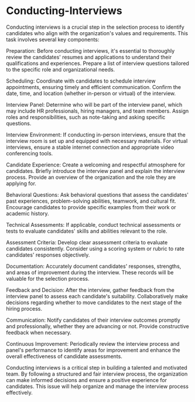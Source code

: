 # Conducting-Interviews
Conducting interviews is a crucial step in the selection process to identify candidates who align with the organization's values and requirements. This task involves several key components:

Preparation: Before conducting interviews, it's essential to thoroughly review the candidates' resumes and applications to understand their qualifications and experiences. Prepare a list of interview questions tailored to the specific role and organizational needs.

Scheduling: Coordinate with candidates to schedule interview appointments, ensuring timely and efficient communication. Confirm the date, time, and location (whether in-person or virtual) of the interview.

Interview Panel: Determine who will be part of the interview panel, which may include HR professionals, hiring managers, and team members. Assign roles and responsibilities, such as note-taking and asking specific questions.

Interview Environment: If conducting in-person interviews, ensure that the interview room is set up and equipped with necessary materials. For virtual interviews, ensure a stable internet connection and appropriate video conferencing tools.

Candidate Experience: Create a welcoming and respectful atmosphere for candidates. Briefly introduce the interview panel and explain the interview process. Provide an overview of the organization and the role they are applying for.

Behavioral Questions: Ask behavioral questions that assess the candidates' past experiences, problem-solving abilities, teamwork, and cultural fit. Encourage candidates to provide specific examples from their work or academic history.

Technical Assessments: If applicable, conduct technical assessments or tests to evaluate candidates' skills and abilities relevant to the role.

Assessment Criteria: Develop clear assessment criteria to evaluate candidates consistently. Consider using a scoring system or rubric to rate candidates' responses objectively.

Documentation: Accurately document candidates' responses, strengths, and areas of improvement during the interview. These records will be valuable for the selection process.

Feedback and Decision: After the interview, gather feedback from the interview panel to assess each candidate's suitability. Collaboratively make decisions regarding whether to move candidates to the next stage of the hiring process.

Communication: Notify candidates of their interview outcomes promptly and professionally, whether they are advancing or not. Provide constructive feedback when necessary.

Continuous Improvement: Periodically review the interview process and panel's performance to identify areas for improvement and enhance the overall effectiveness of candidate assessments.

Conducting interviews is a critical step in building a talented and motivated team. By following a structured and fair interview process, the organization can make informed decisions and ensure a positive experience for candidates. This issue will help organize and manage the interview process effectively.

